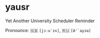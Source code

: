 # yausr
Yet Another University Scheduler Reminder

Pronounce:  :gb: `[jɔːuˈzʌ]`, :ru: ```[й'`ауза]```
